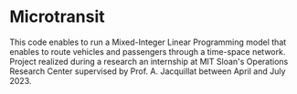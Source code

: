 # Microtransit

This code enables to run a Mixed-Integer Linear Programming model that enables to route vehicles and passengers through a time-space network. 
Project realized during a research an internship at MIT Sloan's Operations Research Center supervised by Prof. A. Jacquillat between April and July 2023. 
